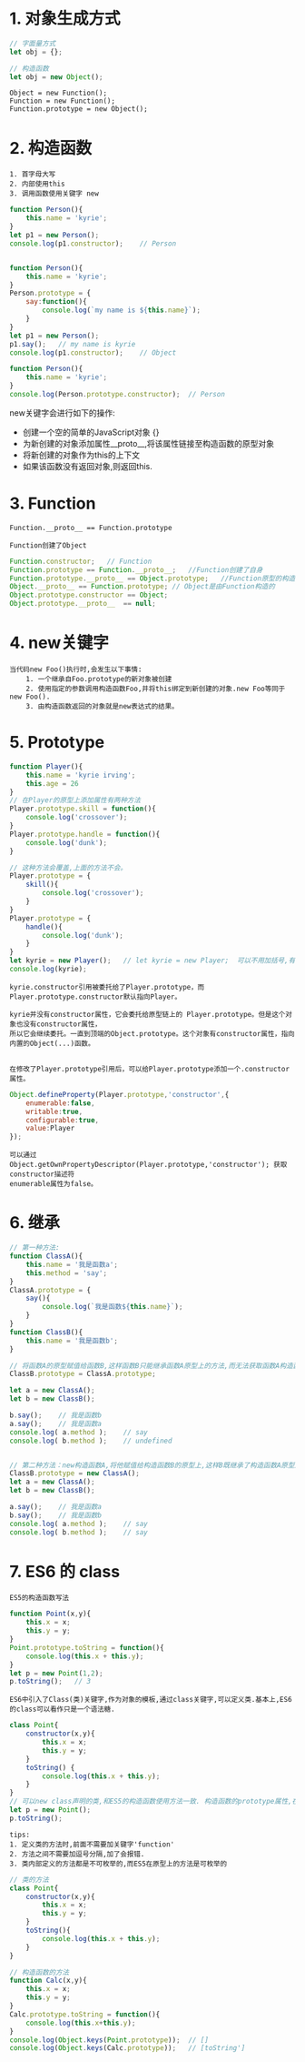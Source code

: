 # 1. 对象生成方式

```js
// 字面量方式
let obj = {};

// 构造函数
let obj = new Object();
```
    Object = new Function();
    Function = new Function();
    Function.prototype = new Object();

# 2. 构造函数

    1. 首字母大写
    2. 内部使用this
    3. 调用函数使用关键字 new 
```js
function Person(){
    this.name = 'kyrie';
}
let p1 = new Person();
console.log(p1.constructor);    // Person


function Person(){
    this.name = 'kyrie';
}
Person.prototype = {
    say:function(){
        console.log(`my name is ${this.name}`);
    }
}
let p1 = new Person();
p1.say();   // my name is kyrie
console.log(p1.constructor);    // Object
```
```js
function Person(){
    this.name = 'kyrie';
}
console.log(Person.prototype.constructor);  // Person
```

  new关键字会进行如下的操作:
  - 创建一个空的简单的JavaScript对象 {}
  - 为新创建的对象添加属性__proto__,将该属性链接至构造函数的原型对象
  - 将新创建的对象作为this的上下文
  - 如果该函数没有返回对象,则返回this.
# 3. Function

    Function.__proto__ == Function.prototype

    Function创建了Object
```js
Function.constructor;   // Function
Function.prototype == Function.__proto__;   //Function创建了自身
Function.prototype.__proto__ == Object.prototype;   //Function原型的构造函数是Object
Object.__proto__ == Function.prototype; // Object是由Function构造的
Object.prototype.constructor == Object;
Object.prototype.__proto__  == null;    
```

# 4. new关键字

	当代码new Foo()执行时,会发生以下事情:
		1. 一个继承自Foo.prototype的新对象被创建
		2. 使用指定的参数调用构造函数Foo,并将this绑定到新创建的对象.new Foo等同于new Foo().
		3. 由构造函数返回的对象就是new表达式的结果。
    
# 5. Prototype
    
```js
function Player(){
	this.name = 'kyrie irving';
	this.age = 26
}
// 在Player的原型上添加属性有两种方法
Player.prototype.skill = function(){
	console.log('crossover');
}
Player.prototype.handle = function(){
	console.log('dunk');
}

// 这种方法会覆盖,上面的方法不会。
Player.prototype = {
	skill(){
		console.log('crossover');
	}
}
Player.prototype = {
	handle(){
		console.log('dunk');
	}
}
let kyrie = new Player();   // let kyrie = new Player;  可以不用加括号,有参数的时候需要加括号
console.log(kyrie);
```
    kyrie.constructor引用被委托给了Player.prototype，而Player.prototype.constructor默认指向Player。
    
    kyrie并没有constructor属性，它会委托给原型链上的 Player.prototype。但是这个对象也没有constructor属性，
    所以它会继续委托。一直到顶端的Object.prototype。这个对象有constructor属性，指向内置的Object(...)函数。
    
    
    在修改了Player.prototype引用后，可以给Player.prototype添加一个.constructor属性。
```js
Object.defineProperty(Player.prototype,'constructor',{
	enumerable:false,
	writable:true,
	configurable:true,
	value:Player
});
```
	可以通过 Object.getOwnPropertyDescriptor(Player.prototype,'constructor'); 获取constructor描述符
	enumerable属性为false。
    
# 6. 继承

```js
// 第一种方法:
function ClassA(){
	this.name = '我是函数a';
	this.method = 'say';
}
ClassA.prototype = {
	say(){
		console.log(`我是函数${this.name}`);
	}
}
function ClassB(){
	this.name = '我是函数b';
}

// 将函数A的原型赋值给函数B,这样函数B只能继承函数A原型上的方法,而无法获取函数A构造函数本身的属性
ClassB.prototype = ClassA.prototype;

let a = new ClassA();
let b = new ClassB();

b.say();    // 我是函数b
a.say();    // 我是函数a
console.log( a.method );    // say
console.log( b.method );    // undefined


// 第二种方法：new构造函数A,将他赋值给构造函数B的原型上,这样B既继承了构造函数A原型上的方法,还有函数本身的属性.
ClassB.prototype = new ClassA();
let a = new ClassA();
let b = new ClassB();

a.say();    // 我是函数a
b.say();    // 我是函数b
console.log( a.method );    // say
console.log( b.method );    // say
```

# 7. ES6 的 class

    ES5的构造函数写法
```js
function Point(x,y){
    this.x = x;
    this.y = y;
}
Point.prototype.toString = function(){
    console.log(this.x + this.y);
}
let p = new Point(1,2);
p.toString();   // 3
```

    ES6中引入了Class(类)关键字,作为对象的模板,通过class关键字,可以定义类.基本上,ES6的class可以看作只是一个语法糖.
```js
class Point{
	constructor(x,y){
		this.x = x;
		this.y = y;
	}
	toString() {
		console.log(this.x + this.y);
	}
}
// 可以new class声明的类,和ES5的构造函数使用方法一致. 构造函数的prototype属性,在ES6的'类'上继续存在.
let p = new Point();
p.toString();
```
    tips:
    1. 定义类的方法时,前面不需要加关键字'function'
    2. 方法之间不需要加逗号分隔,加了会报错.
    3. 类内部定义的方法都是不可枚举的,而ES5在原型上的方法是可枚举的
```js
// 类的方法
class Point{
	constructor(x,y){
		this.x = x;
		this.y = y;
	}
	toString(){
		console.log(this.x + this.y);
	}
}

// 构造函数的方法
function Calc(x,y){
	this.x = x;
	this.y = y;
}
Calc.prototype.toString = function(){
	console.log(this.x+this.y);
}
console.log(Object.keys(Point.prototype));  // []
console.log(Object.keys(Calc.prototype));   // [toString']
```




